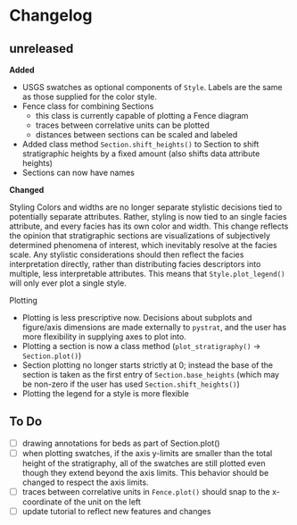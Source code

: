 # Changelog

## unreleased

**Added**
- USGS swatches as optional components of `Style`. Labels are the same as those supplied for the color style.
- Fence class for combining Sections
  - this class is currently capable of plotting a Fence diagram
  - traces between correlative units can be plotted
  - distances between sections can be scaled and labeled
- Added class method `Section.shift_heights()` to Section to shift stratigraphic heights by a fixed amount (also shifts data attribute heights)
- Sections can now have names

**Changed**

Styling
Colors and widths are no longer separate stylistic decisions tied to potentially separate attributes. Rather, styling is now tied to an single facies attribute, and every facies has its own color and width. This change reflects the opinion that stratigraphic sections are visualizations of subjectively determined phenomena of interest, which inevitably resolve at the facies scale. Any stylistic considerations should then reflect the facies interpretation directly, rather than distributing facies descriptors into multiple, less interpretable attributes. This means that `Style.plot_legend()` will only ever plot a single style.

Plotting
- Plotting is less prescriptive now. Decisions about subplots and figure/axis dimensions are made externally to `pystrat`, and the user has more flexibility in supplying axes to plot into.
- Plotting a section is now a class method (`plot_stratigraphy()` &rarr; `Section.plot()`)
- Section plotting no longer starts strictly at 0; instead the base of the section is taken as the first entry of `Section.base_heights` (which may be non-zero if the user has used `Section.shift_heights()`)
- Plotting the legend for a style is more flexible


## To Do

- [ ] drawing annotations for beds as part of Section.plot()
- [ ] when plotting swatches, if the axis y-limits are smaller than the total height of the stratigraphy, all of the swatches are still plotted even though they extend beyond the axis limits. This behavior should be changed to respect the axis limits.
- [ ] traces between correlative units in `Fence.plot()` should snap to the x-coordinate of the unit on the left
- [ ] update tutorial to reflect new features and changes
